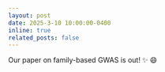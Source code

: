 ```yaml
---
layout: post
date: 2025-3-10 10:00:00-0400
inline: true
related_posts: false
---
```


Our paper on family-based GWAS is out! :sparkles: :smile:
